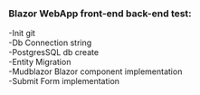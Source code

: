 ### Blazor WebApp front-end back-end test:</br>
-Init git</br>
-Db Connection string</br>
-PostgresSQL db create</br>
-Entity Migration</br>
-Mudblazor Blazor component implementation</br>
-Submit Form implementation</br>
